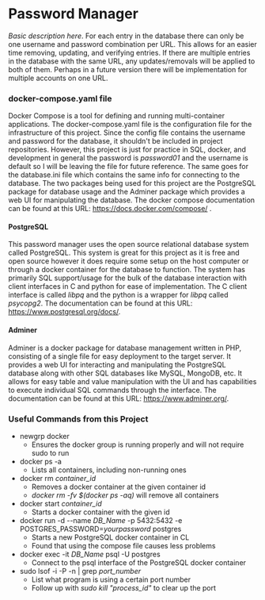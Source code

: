 # Password Manager
*Basic description here*. For each entry in the database there can only be one username and password combination per URL. This allows for an easier time removing, updating, and verifying entries. If there are multiple entries in the database with the same URL, any updates/removals will be applied to both of them. Perhaps in a future version there will be implementation for multiple accounts on one URL.

### docker-compose.yaml file
Docker Compose is a tool for defining and running multi-container applications. The docker-compose.yaml file is the configuration file for the infrastructure of this project. Since the config file contains the username and password for the database, it shouldn't be included in project repositories. However, this project is just for practice in SQL, docker, and development in general the password is *password01* and the username is default so I will be leaving the file for future reference. The same goes for the database.ini file which contains the same info for connecting to the database. The two packages being used for this project are the PostgreSQL package for database usage and the Adminer package which provides a web UI for manipulating the database. The docker compose documentation can be found at this URL: https://docs.docker.com/compose/
.
#### PostgreSQL
This password manager uses the open source relational database system called PostgreSQL. This system is great for this project as it is free and open source however it does require some setup on the host computer or through a docker container for the database to function. The system has primarily SQL support/usage for the bulk of the database interaction with client interfaces in C and python for ease of implementation. The C client interface is called *libpq* and the python is a wrapper for *libpq* called *psycopg2*. The documentation can be found at this URL: https://www.postgresql.org/docs/.

#### Adminer
Adminer is a docker package for database management written in PHP, consisting of a single file for easy deployment to the target server. It provides a web UI for interacting and manipulating the PostgreSQL database along with other SQL databases like MySQL, MongoDB, etc. It allows for easy table and value manipulation with the UI and has capabilities to execute individual SQL commands through the interface. The documentation can be found at this URL: https://www.adminer.org/.

### Useful Commands from this Project
* newgrp docker
  - Ensures the docker group is running properly and will not require sudo to run
* docker ps -a
  - Lists all containers, including non-running ones
* docker rm *container_id*
  - Removes a docker container at the given container id
  - *docker rm -fv $(docker ps -aq)* will remove all containers
* docker start *container_id*
  - Starts a docker container with the given id
* docker run -d --name *DB_Name* -p 5432:5432 -e POSTGRES_PASSWORD=*yourpassword* postgres
    - Starts a new PostgreSQL docker container in CL
    - Found that using the compose file causes less problems
* docker exec -it *DB_Name* psql -U postgres   
  - Connect to the psql interface of the PostgreSQL docker container
* sudo lsof -i -P -n | grep *port_number*
  - List what program is using a certain port number
  - Follow up with *sudo kill "process_id"* to clear up the port
